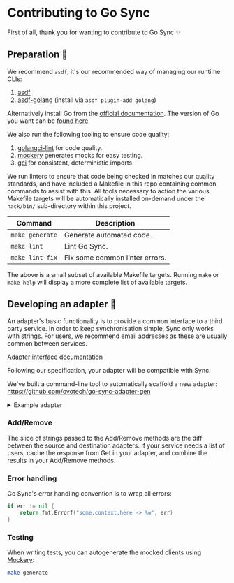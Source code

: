 # Contributing to Go Sync

First of all, thank you for wanting to contribute to Go Sync ✨

## Preparation 🍳

We recommend `asdf`, it's our recommended way of managing our runtime CLIs:

1. [asdf](https://asdf-vm.com/)
2. [asdf-golang](https://github.com/kennyp/asdf-golang) (install via `asdf plugin-add golang`)

Alternatively install Go from the [official documentation](https://go.dev/doc/install).
The version of Go you want can be [found here](https://github.com/ovotech/go-sync/blob/main/go.mod#L3).

We also run the following tooling to ensure code quality:

1. [golangci-lint](https://golangci-lint.run/) for code quality.
2. [mockery](https://github.com/vektra/mockery) generates mocks for easy testing.
3. [gci](https://github.com/daixiang0/gci) for consistent, deterministic imports.

We run linters to ensure that code being checked in matches our quality standards, and have included a Makefile in this
repo containing common commands to assist with this.
All tools necessary to action the various Makefile targets will be automatically installed on-demand under the
`hack/bin/` sub-directory within this project.

| Command         | Description                    |
|-----------------|--------------------------------|
| `make generate` | Generate automated code.       |
| `make lint`     | Lint Go Sync.                  |
| `make lint-fix` | Fix some common linter errors. |

The above is a small subset of available Makefile targets.
Running `make` or `make help` will display a more complete list of available targets.

## Developing an adapter 🔌

An adapter's basic functionality is to provide a common interface to a third party service. In order to keep
synchronisation simple, Sync only works with strings. For users, we recommend email addresses as these are usually
common between services.

[Adapter interface documentation](https://pkg.go.dev/github.com/ovotech/go-sync/pkg/ports#Adapter)

Following our specification, your adapter will be compatible with Sync.

We've built a command-line tool to automatically scaffold a new adapter: <https://github.com/ovotech/go-sync-adapter-gen>

<details>
<summary>Example adapter</summary>

```go
package myadapter

import (
	"context"
	"errors"
	"fmt"
	gosync "github.com/ovotech/go-sync"
	"github.com/ovotech/go-sync/pkg/ports"
)

var (
	_ gosync.Adapter            = &MyAdapter{} // Ensure [myadapter.myAdapter] fully satisfies the [gosync.Adapter] interface.
	_ gosync.InitFn[*MyAdapter] = Init         // Ensure [myadapter.Init] fully satisfies the [gosync.InitFn] type.
)

type MyAdapter struct{}

func (m *MyAdapter) Get(_ context.Context) ([]string, error) {
	return nil, fmt.Errorf("myadapter.get -> %w", gosync.ErrNotImplemented)
}

func (m *MyAdapter) Add(_ context.Context, _ []string) error {
	return fmt.Errorf("myadapter.add -> %w", gosync.ErrNotImplemented)
}

func (m *MyAdapter) Remove(_ context.Context, _ []string) error {
	return fmt.Errorf("myadapter.remove -> %w", gosync.ErrNotImplemented)
}

func Init(_ context.Context, _ map[gosync.ConfigKey]string, _ ...gosync.ConfigFn[*MyAdapter]) (*MyAdapter, error) {
	return nil, fmt.Errorf("myadapter.init -> %w", gosync.ErrNotImplemented)
}
```

</details>

### Add/Remove

The slice of strings passed to the Add/Remove methods are the diff between the source and destination adapters. If your
service needs a list of users, cache the response from Get in your adapter, and combine the results in your Add/Remove
methods.

### Error handling

Go Sync's error handling convention is to wrap all errors:

```go
if err != nil {
	return fmt.Errorf("some.context.here -> %w", err)
}
```

### Testing

When writing tests, you can autogenerate the mocked clients using [Mockery](#preparation-):

```sh
make generate
```
